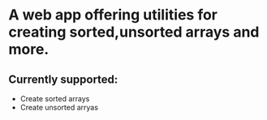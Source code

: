 # A web app offering utilities for creating sorted,unsorted arrays and more.

## Currently supported:

- Create sorted arrays
- Create unsorted arryas
